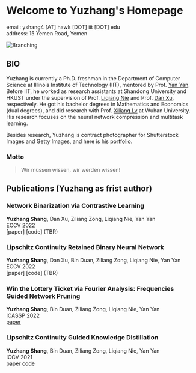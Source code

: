 # Welcome to Yuzhang's  Homepage

email: yshang4 [AT] hawk [DOT] iit [DOT] edu     
address: 15 Yemen Road, Yemen

<!-- ![Octocat](https://github.githubassets.com/images/icons/emoji/octocat.png) -->
![Branching](https://github.com/42Shawn/yuzhang.io/imgs/yuzhang.png)

## BIO
Yuzhang is currently a Ph.D. freshman in the Department of Computer Science at Illinois Institute of Technology (IIT), mentored by Prof. [Yan Yan](https://tomyan555.github.io/). Before IIT, he worked as research assistants at Shandong University and HKUST under the supervision of Prof. [Liqiang Nie](https://liqiangnie.github.io/index.html) and Prof. [Dan Xu](https://www.danxurgb.net/), respectively. He got his bachelor degrees in Mathematics and Economics (dual degrees), and did research with Prof. [Xiliang Lv](http://xllv.whu.edu.cn/) at Wuhan University. His research focuses on the neural network compression and multitask learning.    

Besides research, Yuzhang is contract photographer for Shutterstock Images and Getty Images, and here is his [portfolio](https://500px.com.cn/shang).

### Motto
> Wir müssen wissen, wir werden wissen!

## Publications (Yuzhang as frist author)

### Network Binarization via Contrastive Learning
**Yuzhang Shang**, Dan Xu, Ziliang Zong, Liqiang Nie, Yan Yan  
ECCV 2022  
[paper] [code] (TBR)

### Lipschitz Continuity Retained Binary Neural Network
**Yuzhang Shang**, Dan Xu, Bin Duan, Ziliang Zong, Liqiang Nie, Yan Yan  
ECCV 2022  
[paper] [code] (TBR)

### Win the Lottery Ticket via Fourier Analysis: Frequencies Guided Network Pruning
**Yuzhang Shang**, Bin Duan, Ziliang Zong, Liqiang Nie, Yan Yan  
ICASSP 2022  
[paper](https://arxiv.org/pdf/2201.12712.pdf) 

### Lipschitz Continuity Guided Knowledge Distillation
**Yuzhang Shang**, Bin Duan, Ziliang Zong, Liqiang Nie, Yan Yan  
ICCV 2021  
[paper](https://openaccess.thecvf.com/content/ICCV2021/papers/Shang_Lipschitz_Continuity_Guided_Knowledge_Distillation_ICCV_2021_paper.pdf)  [code](https://github.com/42Shawn/LONDON/tree/master)    


<!-- You can use the [editor on GitHub](https://github.com/42Shawn/yuzhang-github.io/edit/gh-pages/index.md) to maintain and preview the content for your website in Markdown files.

Whenever you commit to this repository, GitHub Pages will run [Jekyll](https://jekyllrb.com/) to rebuild the pages in your site, from the content in your Markdown files.

### Markdown

Markdown is a lightweight and easy-to-use syntax for styling your writing. It includes conventions for

```markdown
Syntax highlighted code block

# Header 1
## Header 2
### Header 3

- Bulleted
- List

1. Numbered
2. List

**Bold** and _Italic_ and `Code` text

[Link](url) and ![Image](src)
```

For more details see [GitHub Flavored Markdown](https://guides.github.com/features/mastering-markdown/).

### Jekyll Themes

Your Pages site will use the layout and styles from the Jekyll theme you have selected in your [repository settings](https://github.com/42Shawn/yuzhang-github.io/settings/pages). The name of this theme is saved in the Jekyll `_config.yml` configuration file.

### Support or Contact

Having trouble with Pages? Check out our [documentation](https://docs.github.com/categories/github-pages-basics/) or [contact support](https://support.github.com/contact) and we’ll help you sort it out.
 -->
